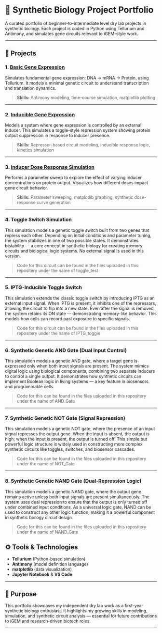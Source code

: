 # 🧬 Synthetic Biology Project Portfolio

A curated portfolio of beginner-to-intermediate level dry lab projects in synthetic biology. Each project is coded in Python using Tellurium and Antimony, and simulates gene circuits relevant to iGEM-style work.

---

## 🔬 Projects

### 1. [Basic Gene Expression](https://github.com/gene-arch/basic-gene-expression)
Simulates fundamental gene expression: DNA → mRNA → Protein, using Tellurium. It models a minimal genetic circuit to understand transcription and translation dynamics.

> **Skills:** Antimony modeling, time-course simulation, matplotlib plotting

---

### 2. [Inducible Gene Expression](https://github.com/gene-arch/inducible-gene-expression)
Models a system where gene expression is controlled by an external inducer. This simulates a toggle-style repression system showing protein output suppression in response to inducer presence.

> **Skills:** Repressor-based circuit modeling, inducible response logic, kinetics simulation

---

### 3. [Inducer Dose Response Simulation](https://github.com/gene-arch/inducer-dose-response-simulation)
Performs a parameter sweep to explore the effect of varying inducer concentrations on protein output. Visualizes how different doses impact gene circuit behavior.

> **Skills:** Parameter sweeping, matplotlib graphing, synthetic dose-response curve generation

---

### 4. Toggle Switch Simulation

This simulation models a genetic toggle switch built from two genes that repress each other. Depending on initial conditions and parameter tuning, the system stabilizes in one of two possible states. It demonstrates bistability — a core concept in synthetic biology for creating memory circuits and biological logic systems. No external signal is used in this version.

> Code for this circuit can be found in the files uploaded in this repositery under the name of toggle_test

---

### 5. IPTG-Inducible Toggle Switch

This simulation extends the classic toggle switch by introducing IPTG as an external input signal. When IPTG is present, it inhibits one of the repressors, allowing the circuit to flip into a new state. Even after the signal is removed, the system retains its ON state — demonstrating memory-like behavior. This models how cells can record past exposure to specific signals.

> Code for this circuit can be found in the files uploaded in this repositery under the name of IPTG_toggle

---

### 6. Synthetic Genetic AND Gate (Dual Input Control)

This simulation models a genetic AND gate, where a target gene is expressed only when both input signals are present. The system mimics digital logic using biological components, combining two separate inducers to control a single output. It demonstrates how synthetic circuits can implement Boolean logic in living systems — a key feature in biosensors and programmable cells.

> Code for this can be found in the files uploaded in this repositery under the name of AND_Gate

---

### 7. Synthetic Genetic NOT Gate (Signal Repression)

This simulation models a genetic NOT gate, where the presence of an input signal represses the output gene. When the input is absent, the output is high; when the input is present, the output is turned off. This simple but powerful logic structure is widely used in constructing more complex synthetic circuits like toggles, switches, and biosensor cascades.

> Code for this can be found in the files uploaded in this repositery under the name of NOT_Gate

---

### 8. Synthetic Genetic NAND Gate (Dual-Repression Logic)

This simulation models a genetic NAND gate, where the output gene remains active unless both input signals are present simultaneously. The system uses dual repression to ensure that the output is only turned off under combined input conditions. As a universal logic gate, NAND can be used to construct any other logic function, making it a powerful component in synthetic biology circuit design.

> Code for this can be found in the files uploaded in this repositery under the name of NAND_Gate



## ⚙️ Tools & Technologies

- **Tellurium** (Python-based simulation)
- **Antimony** (model definition language)
- **matplotlib** (data visualization)
- **Jupyter Notebook** & **VS Code**

---

## 🎯 Purpose

This portfolio showcases my independent dry lab work as a first-year synthetic biology enthusiast. It highlights my growing skills in modeling, simulation, and synthetic circuit analysis — essential for future contributions to iGEM and research-driven biotech roles.

---
